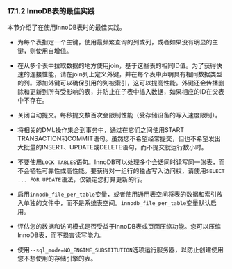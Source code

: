 ### 17.1.2 InnoDB表的最佳实践

本节介绍了在使用InnoDB表时的最佳实践。

- 为每个表指定一个主键，使用最频繁查询的列或列，或者如果没有明显的主键，则使用自增值。

- 在从多个表中拉取数据的地方使用join，基于这些表的相同ID值。为了获得快速的连接性能，请在join列上定义外键，并在每个表中声明具有相同数据类型的列。添加外键可以确保引用的列被索引，这可以提高性能。外键还会传播删除和更新到所有受影响的表，并防止在子表中插入数据，如果相应的ID在父表中不存在。

- 关闭自动提交。每秒提交数百次会限制性能（受存储设备的写入速度限制）。

- 将相关的DML操作集合到事务中，通过在它们之间使用START TRANSACTION和COMMIT语句。虽然您不希望经常提交，但也不希望发出大批量的INSERT、UPDATE或DELETE语句，而不提交就运行数小时。

- 不要使用`LOCK TABLES`语句。InnoDB可以处理多个会话同时读写同一张表，而不会牺牲可靠性或高性能。要获得对一组行的独占写入访问权，请使用`SELECT ... FOR UPDATE`语法，仅锁定您打算更新的行。

- 启用`innodb_file_per_table`变量，或者使用通用表空间将表的数据和索引放入单独的文件中，而不是系统表空间。`innodb_file_per_table`变量默认启用。

- 评估您的数据和访问模式是否受益于InnoDB表或页面压缩功能。您可以压缩InnoDB表，而不损害读写能力。

- 使用`--sql_mode=NO_ENGINE_SUBSTITUTION`选项运行服务器，以防止创建使用您不想使用的存储引擎的表。
